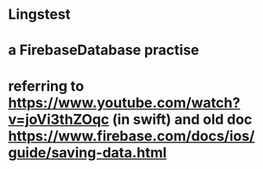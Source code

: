# Lingstest
# a FirebaseDatabase practise 
# referring to https://www.youtube.com/watch?v=joVi3thZOqc (in swift) and old doc https://www.firebase.com/docs/ios/guide/saving-data.html
